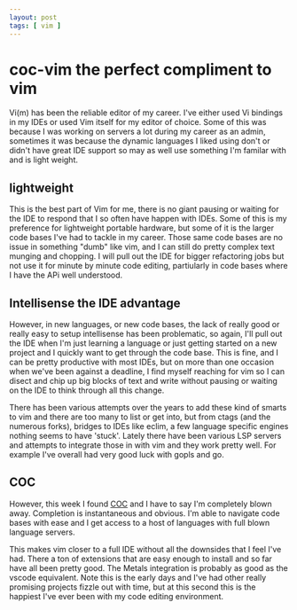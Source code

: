 ```yaml
---
layout: post
tags: [ vim ]
---
```

<h1>coc-vim the perfect compliment to vim</h1>

Vi(m) has been the reliable editor of my career. I've either used Vi bindings in my IDEs or used Vim itself for my editor of choice. Some of this was because I was working on servers a lot during my career as an admin, sometimes it was because the dynamic languages I liked using don't or didn't have great IDE support so may as well use something I'm familar with and is light weight.


## lightweight

This is the best part of Vim for me, there is no giant pausing or waiting for the IDE to respond that I so often have happen with IDEs. Some of this is my preference for lightweight portable hardware, but some of it is the larger code bases I've had to tackle in my career. Those same code bases are no issue in something "dumb" like vim, and I can still do pretty complex text munging and chopping. I will pull out the IDE for bigger refactoring jobs but not use it for minute by minute code editing, partiularly in code bases where I have the APi well understood.


## Intellisense the IDE advantage

However, in new languages, or new code bases, the lack of really good or really easy to setup intellisense has been problematic, so again, I'll pull out the IDE when I'm just learning a language or just getting started on a new project and I quickly want to get through the code base. This is fine, and I can be pretty productive with most IDEs, but on more than one occasion when we've been against a deadline, I find myself reaching for vim so I can disect and chip up big blocks of text and write without pausing or waiting on the IDE to think through all this change.

There has been various attempts over the years to add these kind of smarts to vim and there are too many to list or get into, but from ctags (and the numerous forks), bridges to IDEs like eclim, a few language specific engines nothing seems to have 'stuck'. Lately there have been various LSP servers and attempts to integrate those in with vim and they work pretty well. For example I've overall had very good luck with gopls and go.

## COC

However, this week I found [COC](https://github.com/neoclide/coc.nvim) and I have to say I'm completely blown away. Completion is instantaneous and obvious. I'm able to navigate code bases with ease and I get access to a host of languages with full blown language servers. 

This makes vim closer to a full IDE without all the downsides that I feel I've had. There a ton of extensions that are easy enough to install and so far have all been pretty good. The Metals integration is probably as good as the vscode equivalent.  Note this is the early days and I've had other really promising projects fizzle out with time, but at this second this is the happiest I've ever been with my code editing environment.

